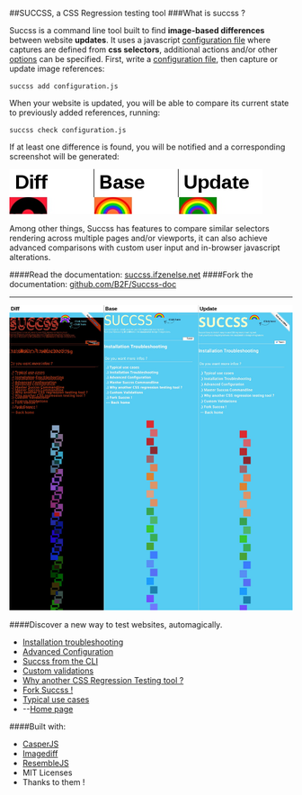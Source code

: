 ##SUCCSS, a CSS Regression testing tool
###What is succss ?

Succss is a command line tool built to find **image-based differences** between website **updates**. It uses a javascript [configuration file][100] where captures are defined from **css selectors**, additional actions and/or other [options][101] can be specified. First, write a [configuration file][100], then capture or update image references:

```
succss add configuration.js
```

When your website is updated, you will be able to compare its current state to previously added references, running:
```
succss check configuration.js
```
If at least one difference is found, you will be notified and a corresponding screenshot will be generated:

![large diff image example][12]

Among other things, Succss has features to compare similar selectors rendering across multiple pages and/or viewports, it can also achieve advanced comparisons with custom user input and in-browser javascript alterations.

####Read the documentation: [succss.ifzenelse.net][7]
####Fork the documentation: [github.com/B2F/Succss-doc][-1]

***

![large diff image example][8]

####Discover a new way to test websites, automagically.

- [Installation troubleshooting][1]
- [Advanced Configuration][2]
- [Succss from the CLI][3]
- [Custom validations][4]
- [Why another CSS Regression Testing tool ?][5]
- [Fork Succss !][6]
- [Typical use cases][0]
- --[Home page][7]

####Built with:
- [CasperJS][9]
- [Imagediff][10]
- [ResembleJS][11]
- MIT Licenses
- Thanks to them !

[-1]: https://github.com/B2F/Succss-doc
[0]:http://succss.ifzenelse.net/usecases
[1]:http://succss.ifzenelse.net/installation
[2]:http://succss.ifzenelse.net/configuration
[3]:http://succss.ifzenelse.net/commandline
[4]:http://succss.ifzenelse.net/customize
[5]:http://succss.ifzenelse.net/why
[6]:http://succss.ifzenelse.net/fork
[7]:http://succss.ifzenelse.net/home
[8]:https://raw.githubusercontent.com/B2F/Succss-doc/master/img/screenshots/large-diff.jpeg
[9]:http://casperjs.org/
[10]:http://humblesoftware.github.io/js-imagediff/
[11]:http://huddle.github.io/Resemble.js/
[12]:https://raw.githubusercontent.com/B2F/Succss-doc/master/img/screenshots/small-diff.jpeg
[100]:http://succss.ifzenelse.net/configuration
[101]:http://succss.ifzenelse.net/commandline
